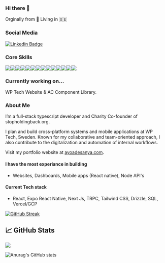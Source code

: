 ### Hi there 👋

Orginally from 🏴󠁧󠁢󠁥󠁮󠁧󠁿 Living in :sweden:

### Social Media

[![Linkedin Badge](https://img.shields.io/badge/LinkedIn-0077B5?style=for-the-badge&logo=linkedin&logoColor=white)](https://www.linkedin.com/in/ayoadesanya/)


### Core Skills

<image src="https://img.shields.io/badge/HTML5-E34F26?style=for-the-badge&logo=html5&logoColor=white" /><image src="https://img.shields.io/badge/CSS3-1572B6?style=for-the-badge&logo=css3&logoColor=white" /><image src="https://img.shields.io/badge/Tailwind%20CSS-black?style=for-the-badge&logo=Tailwind%20CSS&logoColor=white%22" /><image src="https://img.shields.io/badge/TypeScript-2E72BD?style=for-the-badge&logo=typeScript&logoColor=white" /><image src="https://img.shields.io/badge/JavaScript-F7DF1E?style=for-the-badge&logo=javascript&logoColor=black" /><image src="https://img.shields.io/badge/Node.js-43853D?style=for-the-badge&logo=node.js&logoColor=black" /><image src="https://img.shields.io/badge/React-20232A?style=for-the-badge&logo=react&logoColor=61DAFB" /><image src="https://img.shields.io/badge/React_Native-20232A?style=for-the-badge&logo=react&logoColor=61DAFB" /><image src="https://img.shields.io/badge/next.js-white?style=for-the-badge&logo=nextdotjs&logoColor=black" /><image src="https://img.shields.io/badge/Express-f5f542?style=for-the-badge&logo=express&logoColor=black" /><image src="https://img.shields.io/badge/trpc-2E72BD?style=for-the-badge&logo=trpc&logoColor=white" /><image src="https://img.shields.io/badge/postgresql-D3D3D3?style=for-the-badge&logo=postgresql&logoColor=black" /><image src="https://img.shields.io/badge/git-F05032?style=for-the-badge&logo=git&logoColor=white" /><image src="https://img.shields.io/badge/gcp-f6f6f6?style=for-the-badge&logo=google&logoColor=red" />

### Currently working on... 

WP Tech Website & AC Component Library. 
  
### About Me

I’m a full-stack typescript developer and Charity Co-founder of stopholdingback.org.

I plan and build cross-platform systems and mobile applications at WP Tech, Sweden. Known for my collaborative and team-oriented approach, I also contribute to the digitalization and automation of internal workflows.

Visit my portfolio website at [ayoadesanya.com](https://ayoadesanya.com). 

#### I have the most experiance in building

- Websites, Dashboards, Mobile apps (React native), Node API's

#### Current Tech stack

- React, Expo React Native, Next Js, TRPC, Tailwind CSS, Drizzle, SQL, Vercel/GCP

<!--
**AyoCodess/ayocodess** is a ✨ _special_ ✨ repository because its `README.md` (this file) appears on your GitHub profile.

Here are some ideas to get you started:

- 🔭 I’m currently working on ...
- 🌱 I’m currently learning ...
- 👯 I’m looking to collaborate on ...
- 🤔 I’m looking for help with ...
- 💬 Ask me about ...
- 📫 How to reach me: ...
- 😄 Pronouns: ...
- ⚡ Fun fact: ...
-->

[![GitHub Streak](https://github-readme-streak-stats.herokuapp.com/?user=ayocodess)](https://git.io/streak-stats)

## &#x1f4c8; GitHub Stats
![](https://komarev.com/ghpvc/?username=ayocodess)   

 ![Anurag's GitHub stats](https://github-readme-stats.vercel.app/api?username=ayocodess&show_icons=true&count_private=true)


<!-- <div align="center">
<a href="https://github.com/Mo-Xiyad/Mo-Xiyad">
 <img align="center" src="https://github-readme-stats.vercel.app/api?username=Mo-Xiyad&theme=light&show_icons=true&line_height=27&count_private=true&title_color=ffffff&text_color=c9cacc&icon_color=2bbc8a&bg_color=1d1f21" alt="Zee's GitHub Stats" />
   <img align="center" src="http://github-readme-streak-stats.herokuapp.com?user=Mo-Xiyad&theme=dark&hide_border=true&date_format=M%20j%5B%2C%20Y%5D&](https://github-readme-stats.vercel.app/api?username=ayocodess&show_icons=true&count_private=true&exclude_days=Sun%2CSat" alt=Ayo GitHub Stats" />
</a>
</div> -->

